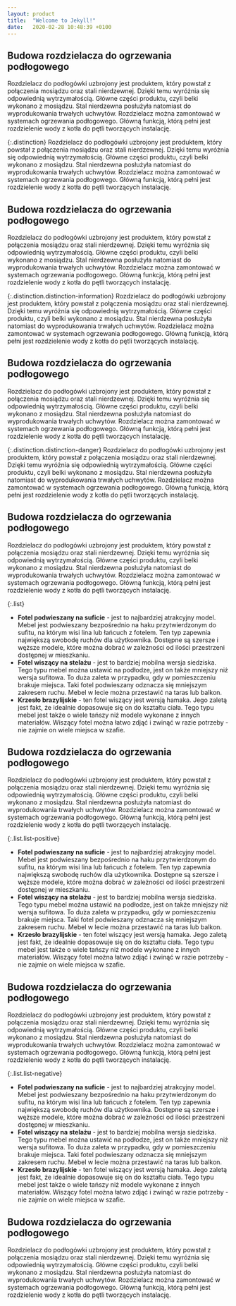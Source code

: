 ```yaml
---
layout: product
title:  "Welcome to Jekyll!"
date:   2020-02-28 10:48:39 +0100
---
```

## Budowa rozdzielacza do ogrzewania podłogowego

Rozdzielacz do podłogówki uzbrojony jest produktem, który powstał z połączenia mosiądzu oraz stali nierdzewnej. Dzięki temu wyróżnia się odpowiednią wytrzymałością. Główne części produktu, czyli belki wykonano z mosiądzu. Stal nierdzewna posłużyła natomiast do wyprodukowania trwałych uchwytów. Rozdzielacz można zamontować w systemach ogrzewania podłogowego. Główną funkcją, którą pełni jest rozdzielenie wody z kotła do pętli tworzących instalację.

{:.distinction}
Rozdzielacz do podłogówki uzbrojony jest produktem, który powstał z połączenia mosiądzu oraz stali nierdzewnej. Dzięki temu wyróżnia się odpowiednią wytrzymałością. Główne części produktu, czyli belki wykonano z mosiądzu. Stal nierdzewna posłużyła natomiast do wyprodukowania trwałych uchwytów. Rozdzielacz można zamontować w systemach ogrzewania podłogowego. Główną funkcją, którą pełni jest rozdzielenie wody z kotła do pętli tworzących instalację.

## Budowa rozdzielacza do ogrzewania podłogowego

Rozdzielacz do podłogówki uzbrojony jest produktem, który powstał z połączenia mosiądzu oraz stali nierdzewnej. Dzięki temu wyróżnia się odpowiednią wytrzymałością. Główne części produktu, czyli belki wykonano z mosiądzu. Stal nierdzewna posłużyła natomiast do wyprodukowania trwałych uchwytów. Rozdzielacz można zamontować w systemach ogrzewania podłogowego. Główną funkcją, którą pełni jest rozdzielenie wody z kotła do pętli tworzących instalację.

{:.distinction.distinction-information}
Rozdzielacz do podłogówki uzbrojony jest produktem, który powstał z połączenia mosiądzu oraz stali nierdzewnej. Dzięki temu wyróżnia się odpowiednią wytrzymałością. Główne części produktu, czyli belki wykonano z mosiądzu. Stal nierdzewna posłużyła natomiast do wyprodukowania trwałych uchwytów. Rozdzielacz można zamontować w systemach ogrzewania podłogowego. Główną funkcją, którą pełni jest rozdzielenie wody z kotła do pętli tworzących instalację.
## Budowa rozdzielacza do ogrzewania podłogowego

Rozdzielacz do podłogówki uzbrojony jest produktem, który powstał z połączenia mosiądzu oraz stali nierdzewnej. Dzięki temu wyróżnia się odpowiednią wytrzymałością. Główne części produktu, czyli belki wykonano z mosiądzu. Stal nierdzewna posłużyła natomiast do wyprodukowania trwałych uchwytów. Rozdzielacz można zamontować w systemach ogrzewania podłogowego. Główną funkcją, którą pełni jest rozdzielenie wody z kotła do pętli tworzących instalację.

{:.distinction.distinction-danger}
Rozdzielacz do podłogówki uzbrojony jest produktem, który powstał z połączenia mosiądzu oraz stali nierdzewnej. Dzięki temu wyróżnia się odpowiednią wytrzymałością. Główne części produktu, czyli belki wykonano z mosiądzu. Stal nierdzewna posłużyła natomiast do wyprodukowania trwałych uchwytów. Rozdzielacz można zamontować w systemach ogrzewania podłogowego. Główną funkcją, którą pełni jest rozdzielenie wody z kotła do pętli tworzących instalację.

## Budowa rozdzielacza do ogrzewania podłogowego

Rozdzielacz do podłogówki uzbrojony jest produktem, który powstał z połączenia mosiądzu oraz stali nierdzewnej. Dzięki temu wyróżnia się odpowiednią wytrzymałością. Główne części produktu, czyli belki wykonano z mosiądzu. Stal nierdzewna posłużyła natomiast do wyprodukowania trwałych uchwytów. Rozdzielacz można zamontować w systemach ogrzewania podłogowego. Główną funkcją, którą pełni jest rozdzielenie wody z kotła do pętli tworzących instalację.

{:.list}
- **Fotel podwieszany na suficie** - jest to najbardziej atrakcyjny model. Mebel jest podwieszany bezpośrednio na haku przytwierdzonym do sufitu, na którym wisi lina lub łańcuch z fotelem. Ten typ zapewnia największą swobodę ruchów dla użytkownika. Dostępne są szersze i węższe modele, które można dobrać w zależności od ilości przestrzeni dostępnej w mieszkaniu.
- **Fotel wiszący na stelażu** - jest to bardziej mobilna wersja siedziska. Tego typu mebel można ustawić na podłodze, jest on także mniejszy niż wersja sufitowa. To duża zaleta w przypadku, gdy w pomieszczeniu brakuje miejsca. Taki fotel podwieszany odznacza się mniejszym zakresem ruchu. Mebel w lecie można przestawić na taras lub balkon.
- **Krzesło brazylijskie** - ten fotel wiszący jest wersją hamaka. Jego zaletą jest fakt, że idealnie dopasowuje się on do kształtu ciała. Tego typu mebel jest także o wiele tańszy niż modele wykonane z innych materiałów. Wiszący fotel można łatwo zdjąć i zwinąć w razie potrzeby - nie zajmie on wiele miejsca w szafie.

## Budowa rozdzielacza do ogrzewania podłogowego

Rozdzielacz do podłogówki uzbrojony jest produktem, który powstał z połączenia mosiądzu oraz stali nierdzewnej. Dzięki temu wyróżnia się odpowiednią wytrzymałością. Główne części produktu, czyli belki wykonano z mosiądzu. Stal nierdzewna posłużyła natomiast do wyprodukowania trwałych uchwytów. Rozdzielacz można zamontować w systemach ogrzewania podłogowego. Główną funkcją, którą pełni jest rozdzielenie wody z kotła do pętli tworzących instalację.

{:.list.list-positive}
- **Fotel podwieszany na suficie** - jest to najbardziej atrakcyjny model. Mebel jest podwieszany bezpośrednio na haku przytwierdzonym do sufitu, na którym wisi lina lub łańcuch z fotelem. Ten typ zapewnia największą swobodę ruchów dla użytkownika. Dostępne są szersze i węższe modele, które można dobrać w zależności od ilości przestrzeni dostępnej w mieszkaniu.
- **Fotel wiszący na stelażu** - jest to bardziej mobilna wersja siedziska. Tego typu mebel można ustawić na podłodze, jest on także mniejszy niż wersja sufitowa. To duża zaleta w przypadku, gdy w pomieszczeniu brakuje miejsca. Taki fotel podwieszany odznacza się mniejszym zakresem ruchu. Mebel w lecie można przestawić na taras lub balkon.
- **Krzesło brazylijskie** - ten fotel wiszący jest wersją hamaka. Jego zaletą jest fakt, że idealnie dopasowuje się on do kształtu ciała. Tego typu mebel jest także o wiele tańszy niż modele wykonane z innych materiałów. Wiszący fotel można łatwo zdjąć i zwinąć w razie potrzeby - nie zajmie on wiele miejsca w szafie.

## Budowa rozdzielacza do ogrzewania podłogowego

Rozdzielacz do podłogówki uzbrojony jest produktem, który powstał z połączenia mosiądzu oraz stali nierdzewnej. Dzięki temu wyróżnia się odpowiednią wytrzymałością. Główne części produktu, czyli belki wykonano z mosiądzu. Stal nierdzewna posłużyła natomiast do wyprodukowania trwałych uchwytów. Rozdzielacz można zamontować w systemach ogrzewania podłogowego. Główną funkcją, którą pełni jest rozdzielenie wody z kotła do pętli tworzących instalację.

{:.list.list-negative}
- **Fotel podwieszany na suficie** - jest to najbardziej atrakcyjny model. Mebel jest podwieszany bezpośrednio na haku przytwierdzonym do sufitu, na którym wisi lina lub łańcuch z fotelem. Ten typ zapewnia największą swobodę ruchów dla użytkownika. Dostępne są szersze i węższe modele, które można dobrać w zależności od ilości przestrzeni dostępnej w mieszkaniu.
- **Fotel wiszący na stelażu** - jest to bardziej mobilna wersja siedziska. Tego typu mebel można ustawić na podłodze, jest on także mniejszy niż wersja sufitowa. To duża zaleta w przypadku, gdy w pomieszczeniu brakuje miejsca. Taki fotel podwieszany odznacza się mniejszym zakresem ruchu. Mebel w lecie można przestawić na taras lub balkon.
- **Krzesło brazylijskie** - ten fotel wiszący jest wersją hamaka. Jego zaletą jest fakt, że idealnie dopasowuje się on do kształtu ciała. Tego typu mebel jest także o wiele tańszy niż modele wykonane z innych materiałów. Wiszący fotel można łatwo zdjąć i zwinąć w razie potrzeby - nie zajmie on wiele miejsca w szafie.


## Budowa rozdzielacza do ogrzewania podłogowego

Rozdzielacz do podłogówki uzbrojony jest produktem, który powstał z połączenia mosiądzu oraz stali nierdzewnej. Dzięki temu wyróżnia się odpowiednią wytrzymałością. Główne części produktu, czyli belki wykonano z mosiądzu. Stal nierdzewna posłużyła natomiast do wyprodukowania trwałych uchwytów. Rozdzielacz można zamontować w systemach ogrzewania podłogowego. Główną funkcją, którą pełni jest rozdzielenie wody z kotła do pętli tworzących instalację.
